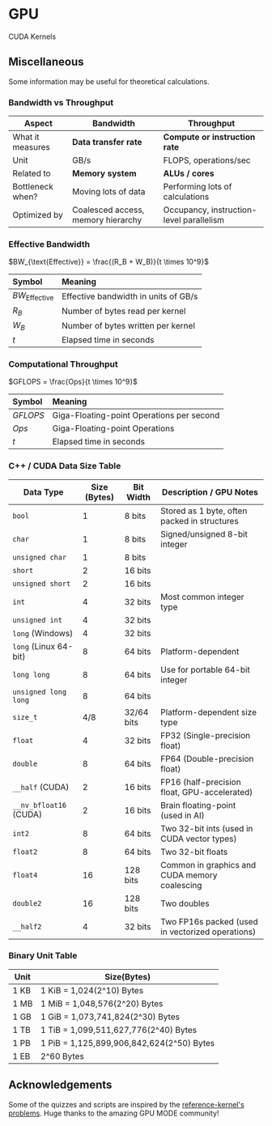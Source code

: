 # GPU

CUDA Kernels

## Miscellaneous

Some information may be useful for theoretical calculations.

### Bandwidth vs Throughput

| Aspect              | Bandwidth                            | Throughput                              |
|---------------------|--------------------------------------|------------------------------------------|
| What it measures     | **Data transfer rate**               | **Compute or instruction rate**          |
| Unit                | GB/s                                 | FLOPS, operations/sec                    |
| Related to          | **Memory system**                    | **ALUs / cores**                         |
| Bottleneck when?    | Moving lots of data                  | Performing lots of calculations          |
| Optimized by        | Coalesced access, memory hierarchy   | Occupancy, instruction-level parallelism |

### Effective Bandwidth

$BW_{\text{Effective}} = \frac{(R_B + W_B)}{t \times 10^9}$

| Symbol | Meaning |
|:-------|:--------|
| $BW_{\text{Effective}}$ | Effective bandwidth in units of GB/s |
| $R_B$| Number of bytes read per kernel |
| $W_B$| Number of bytes written per kernel |
| $t$ | Elapsed time in seconds |

### Computational Throughput

$GFLOPS = \frac{Ops}{t \times 10^9}$

| Symbol | Meaning |
|:-------|:--------|
| $GFLOPS$ | Giga-Floating-point Operations per second |
| $Ops$ | Giga-Floating-point Operations |
| $t$ | Elapsed time in seconds |

### C++ / CUDA Data Size Table

| Data Type             | Size (Bytes) | Bit Width | Description / GPU Notes                          |
|-----------------------|--------------|-----------|--------------------------------------------------|
| `bool`                | 1            | 8 bits    | Stored as 1 byte, often packed in structures     |
| `char`                | 1            | 8 bits    | Signed/unsigned 8-bit integer                    |
| `unsigned char`       | 1            | 8 bits    |                                                  |
| `short`               | 2            | 16 bits   |                                                  |
| `unsigned short`      | 2            | 16 bits   |                                                  |
| `int`                 | 4            | 32 bits   | Most common integer type                         |
| `unsigned int`        | 4            | 32 bits   |                                                  |
| `long` (Windows)      | 4            | 32 bits   |                                                  |
| `long` (Linux 64-bit) | 8            | 64 bits   | Platform-dependent                               |
| `long long`           | 8            | 64 bits   | Use for portable 64-bit integer                  |
| `unsigned long long`  | 8            | 64 bits   |                                                  |
| `size_t`              | 4/8          | 32/64 bits| Platform-dependent size type                     |
| `float`               | 4            | 32 bits   | FP32 (Single-precision float)                    |
| `double`              | 8            | 64 bits   | FP64 (Double-precision float)                    |
| `__half` (CUDA)       | 2            | 16 bits   | FP16 (half-precision float, GPU-accelerated)     |
| `__nv_bfloat16` (CUDA)| 2            | 16 bits   | Brain floating-point (used in AI)                |
| `int2`                | 8            | 64 bits   | Two 32-bit ints (used in CUDA vector types)      |
| `float2`              | 8            | 64 bits   | Two 32-bit floats                                |
| `float4`              | 16           | 128 bits  | Common in graphics and CUDA memory coalescing    |
| `double2`             | 16           | 128 bits  | Two doubles                                      |
| `__half2`             | 4            | 32 bits   | Two FP16s packed (used in vectorized operations) |

### Binary Unit Table

| Unit | Size(Bytes) |
| ------------- | -------------- |
| 1 KB| 1 KiB = 1,024(2^10) Bytes |
| 1 MB| 1 MiB = 1,048,576(2^20) Bytes |
| 1 GB| 1 GiB = 1,073,741,824(2^30) Bytes |
| 1 TB| 1 TiB = 1,099,511,627,776(2^40) Bytes |
| 1 PB| 1 PiB = 1,125,899,906,842,624(2^50) Bytes |
| 1 EB| 2^60 Bytes |

## Acknowledgements

Some of the quizzes and scripts are inspired by the [reference-kernel's problems](https://github.com/gpu-mode/reference-kernels). Huge thanks to the amazing GPU MODE community!
